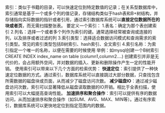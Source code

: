 索引：类似于书籍的目录，可以快速定位到特定数值的记录；在关系型数据库中，索引通常是基于一个或多个列的值记录，存储结构类似于hash表和B+树结构，并存储指向实际数据的指针或者引用，通过索引数据库系统可以**直接定位数据所在的块或者页**，而无需扫描整张表。
要定义一个索引：
1.表名：确定为那个表创建索引
2.列名：选择一个或者多个列作为索引的键。通常选择经常被查询或连接的列，以及排序或者过滤的列
3.索引类型：选择适合数据访问模式和查询需求的索引类型。常见的索引类型包括B树索引、hash索引、全文索引
4.索引名称：为索引指定一个唯一的名称，以便在需要的时候使用
举例：如mysql创建一个B树索引
CREATE INDEX index_name on table (column1,column2....)
创建索引并非是无代价的，会占用额外空间，并对数据的插入、更新和删除操作产生一定的性能开销。
使用索引可以带来以下几个方面的检索优势：
**快速定位**：索引提供了一种快速定位数据的方式。通过索引，数据库系统可以直接跳过大部分数据，只查找包含所需数据的磁盘块或页面，从而减少了磁盘访问次数。
**减少磁盘IO**：通过减少磁盘访问次数，索引可以显著降低从磁盘读取数据的IO开销。相比于全表扫描，使用索引可以大幅提高查询性能。
**加速排序和聚合操作**：索引可以提供有序的数据访问，从而加速排序和聚合操作（如SUM、AVG、MAX、MIN等）。通过有序索引，数据库系统可以更快地定位到指定范围内的数据。

